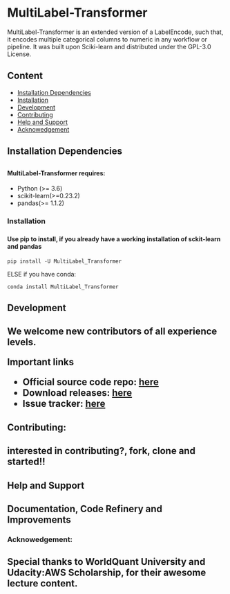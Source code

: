 # MultiLabel-Transformer

MultiLabel-Transformer is an extended version of a LabelEncode, such that, it encodes multiple categorical columns to numeric in any workflow or pipeline. It was built upon Sciki-learn and distributed under the GPL-3.0 License.


## Content
- <a href='#Installation Dependencies'>Installation Dependencies<a/>
- <a href='#Installation Dependencies'>Installation
- <a href='#Development'>Development<a/>
- <a href='#Contributing'>Contributing<a/>
- <a href='#Help and Support'>Help and Support<a/>
- <a href='#Acknowedgement'>Acknowedgement<a/>
 



<h2 id = 'Installation Dependencies'> Installation Dependencies <h2/>

#### MultiLabel-Transformer requires:
- Python (>= 3.6)
- scikit-learn(>=0.23.2)
- pandas(>= 1.1.2)







<h3 id = 'Installation'> Installation <h3/>

#### Use pip to install, if you already have a working installation of sckit-learn and pandas

    pip install -U MultiLabel_Transformer

ELSE if you have conda:

    conda install MultiLabel_Transformer







<h2 id = 'Development'>  Development<h2/>

<p>We welcome new contributors of all experience levels.<p/>


Important links
- Official source code repo: [here]('https://github.com/Troublem1/MLE') 
- Download releases: [here](https://pypi.org/project/MultiLabel-Transformer/)
- Issue tracker: [here](https://github.com/Troublem1/MLE/issues)







<h2 id = 'Contributing'>  Contributing:<h2/>

interested in contributing?, fork, clone and started!!









<h2 id = 'Help and Support'> Help and Support<h2/>

Documentation, Code Refinery and Improvements






<h3 < id = 'Acknowedgement'> Acknowedgement:<h2/>

Special thanks to WorldQuant University and Udacity:AWS Scholarship, for their awesome lecture content.

